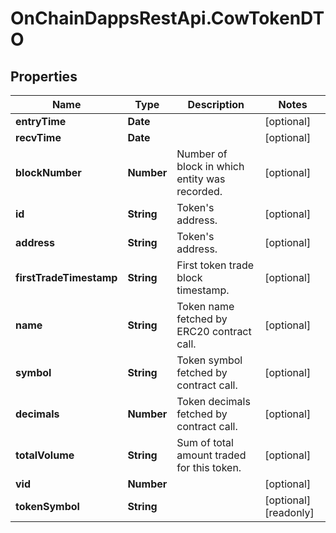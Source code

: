 # OnChainDappsRestApi.CowTokenDTO

## Properties

Name | Type | Description | Notes
------------ | ------------- | ------------- | -------------
**entryTime** | **Date** |  | [optional] 
**recvTime** | **Date** |  | [optional] 
**blockNumber** | **Number** | Number of block in which entity was recorded. | [optional] 
**id** | **String** | Token&#39;s address. | [optional] 
**address** | **String** | Token&#39;s address. | [optional] 
**firstTradeTimestamp** | **String** | First token trade block timestamp. | [optional] 
**name** | **String** | Token name fetched by ERC20 contract call. | [optional] 
**symbol** | **String** | Token symbol fetched by contract call. | [optional] 
**decimals** | **Number** | Token decimals fetched by contract call. | [optional] 
**totalVolume** | **String** | Sum of total amount traded for this token. | [optional] 
**vid** | **Number** |  | [optional] 
**tokenSymbol** | **String** |  | [optional] [readonly] 


